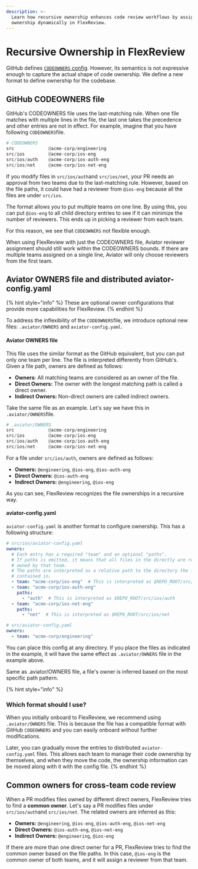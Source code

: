```yaml
---
description: >-
  Learn how recursive ownership enhances code review workflows by assigning
  ownership dynamically in FlexReview.
---
```


# Recursive Ownership in FlexReview

GitHub defines [`CODEOWNERS` config](https://docs.github.com/en/repositories/managing-your-repositorys-settings-and-features/customizing-your-repository/about-code-owners). However, its semantics is not expressive enough to capture the actual shape of code ownership. We define a new format to define ownership for the codebase.

## GitHub CODEOWNERS file

GitHub's CODEOWNERS file uses the last-matching rule. When one file matches with multiple lines in the file, the last one takes the precedence and other entries are not in effect. For example, imagine that you have following `CODEOWNERS`file.

```python
# CODEOWNERS
src             @acme-corp/engineering
src/ios         @acme-corp/ios-eng
src/ios/auth    @acme-corp/ios-auth-eng
src/ios/net     @acme-corp/ios-net-eng
```

If you modify files in `src/ios/auth`and `src/ios/net`, your PR needs an approval from two teams due to the last-matching rule. However, based on the file paths, it could have had a reviewer from `@ios-eng` because all the files are under `src/ios`.

The format allows you to put multiple teams on one line. By using this, you can put `@ios-eng` to all child directory entries to see if it can minimize the number of reviewers. This ends up in picking a reviewer from each team.

For this reason, we see that `CODEOWNERS` not flexible enough.

When using FlexReview with just the CODEOWNERS file, Aviator reviewer assignment should still work within the CODEOWNERS bounds. If there are multiple teams assigned on a single line, Aviator will only choose reviewers from the first team.

## Aviator OWNERS file and distributed aviator-config.yaml

{% hint style="info" %}
These are optional owner configurations that provide more capabilities for FlexReview.&#x20;
{% endhint %}

To address the inflexibility of the `CODEOWNERS`file, we introduce optional new files:  `.aviator/OWNERS` and `aviator-config.yaml`.

#### Aviator OWNERS file

This file uses the similar format as the GitHub equivalent, but you can put only one team per line. The file is interpreted differently from GitHub's. Given a file path, owners are defined as follows:

* **Owners**: All matching teams are considered as an owner of the file.
* **Direct Owners:** The owner with the longest matching path is called a direct owner.
* **Indirect Owners:** Non-direct owners are called indirect owners.

Take the same file as an example. Let's say we have this in `.aviator/OWNERS`file.

```python
# .aviator/OWNERS
src             @acme-corp/engineering
src/ios         @acme-corp/ios-eng
src/ios/auth    @acme-corp/ios-auth-eng
src/ios/net     @acme-corp/ios-net-eng
```

For a file under `src/ios/auth`, owners are defined as follows:

* **Owners:** `@engineering`, `@ios-eng`, `@ios-auth-eng`
* **Direct Owners:** `@ios-auth-eng`
* **Indirect Owners:** `@engineering`, `@ios-eng`

As you can see, FlexReview recognizes the file ownerships in a recursive way.

#### aviator-config.yaml

`aviator-config.yaml` is another format to configure ownership. This has a following structure:

```yaml
# src/ios/aviator-config.yaml
owners:
  # Each entry has a required "team" and an optional "paths".
  # If paths is omitted, it means that all files in the directly are recursively
  # owned by that team.
  # The paths are interpreted as a relative path to the directory the file is
  # contained in.
  - team: "acme-corp/ios-eng"  # This is interpreted as $REPO_ROOT/src/ios
  - team: "acme-corp/ios-auth-eng"
    paths:
      - "auth"  # This is interpreted as $REPO_ROOT/src/ios/auth 
  - team: "acme-corp/ios-net-eng"
    paths:
      - "net"  # This is interpreted as $REPO_ROOT/src/ios/net

# src/aviator-config.yaml
owners:
  - team: "acme-corp/engineering"
```

You can place this config at any directory. If you place the files as indicated in the example, it will have the same effect as `.aviator/OWNERS` file in the example above.

Same as .aviator/OWNERS file, a file's owner is inferred based on the most specific path pattern.

{% hint style="info" %}
### Which format should I use?

When you initially onboard to FlexReview, we recommend using `.aviator/OWNERS` file. This is because the file has a compatible format with GitHub `CODEOWNERS` and you can easily onboard without further modifications.

Later, you can gradually move the entries to distributed `aviator-config.yaml` files. This allows each team to manage their code ownership by themselves, and when they move the code, the ownership information can be moved along with it with the config file.
{% endhint %}

## Common owners for cross-team code review

When a PR modifies files owned by different direct owners, FlexReview tries to find a **common owner**. Let's say a PR modifies files under `src/ios/auth`and `src/ios/net`. The related owners are inferred as this:

* **Owners:** `@engineering`, `@ios-eng`, `@ios-auth-eng`, `@ios-net-eng`
* **Direct Owners:** `@ios-auth-eng`, `@ios-net-eng`
* **Indirect Owners:** `@engineering`, `@ios-eng`

If there are more than one direct owner for a PR, FlexReview tries to find the common owner based on the file paths. In this case, `@ios-eng` is the common owner of both teams, and it will assign a reviewer from that team.
